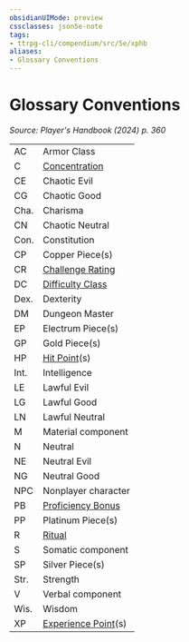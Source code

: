 ```yaml
---
obsidianUIMode: preview
cssclasses: json5e-note
tags:
- ttrpg-cli/compendium/src/5e/xphb
aliases:
- Glossary Conventions
---
```

# Glossary Conventions
*Source: Player's Handbook (2024) p. 360* 

|    |    |
|----|----|
| AC | Armor Class |
| C | [Concentration](/3-Mechanics/CLI/conditions.md#Concentration) |
| CE | Chaotic Evil |
| CG | Chaotic Good |
| Cha. | Charisma |
| CN | Chaotic Neutral |
| Con. | Constitution |
| CP | Copper Piece(s) |
| CR | [Challenge Rating](/3-Mechanics/CLI/variant-rules/challenge-rating-xphb.md) |
| DC | [Difficulty Class](/3-Mechanics/CLI/variant-rules/difficulty-class-xphb.md) |
| Dex. | Dexterity |
| DM | Dungeon Master |
| EP | Electrum Piece(s) |
| GP | Gold Piece(s) |
| HP | [Hit Point](/3-Mechanics/CLI/variant-rules/hit-points-xphb.md)(s) |
| Int. | Intelligence |
| LE | Lawful Evil |
| LG | Lawful Good |
| LN | Lawful Neutral |
| M | Material component |
| N | Neutral |
| NE | Neutral Evil |
| NG | Neutral Good |
| NPC | Nonplayer character |
| PB | [Proficiency Bonus](/3-Mechanics/CLI/variant-rules/proficiency-xphb.md) |
| PP | Platinum Piece(s) |
| R | [Ritual](/3-Mechanics/CLI/variant-rules/ritual-xphb.md) |
| S | Somatic component |
| SP | Silver Piece(s) |
| Str. | Strength |
| V | Verbal component |
| Wis. | Wisdom |
| XP | [Experience Point](/3-Mechanics/CLI/variant-rules/experience-points-xphb.md)(s) |